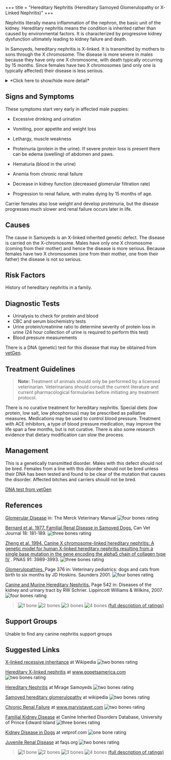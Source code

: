 +++
title = "Hereditary Nephritis (Hereditary Samoyed Glomerulopathy or X-Linked Nephritis)"
+++


Nephritis literally means inflammation of the nephron, the basic unit of
the kidney. Hereditary nephritis means the condition is inherited rather
than caused by environmental factors.  It  is characterized by
progressive kidney dysfunction ultimately leading to kidney failure and
death.

In Samoyeds, hereditary nephritis is X-linked.  It  is transmitted by
mothers to sons through the X chromosome. The disease is more severe in
males because they have only one X chromosome, with death typically
occurring by 15 months.   Since females have two X chromosomes (and only
one is typically affected) their disease is less serious.


<details>
<summary>*Click here to show/hide more detail*</summary>

[Link includes diagrams of the kidney/glomerulus](http://unckidneycenter.org/kidneyhealthlibrary/glomerular-disease/glomerular-disease)

Canine x-linked nephritis, or Hereditary Samoyed Glomerulopathy, was first described in a family of Canadian Samoyeds in 1977.  The specific mutation has been identified - a change in one DNA base pair in the COL4A5 gene results in a 90% reduction in the amount of type IV collagen made in the kidney.  Without enough of this protein, the glomerular basement membrane in the glomerulus of the kidney is abnormal.   This is the same gene that is abnormal in Alport's syndrome, a form of human hereditary nephritis.  Because of this, Canine Hereditary X-linked Nephritis has been used as a model to study potential treatments for Alport's syndrome.
</details>

Signs and Symptoms
------------------

These symptoms start very early in affected male puppies:

-   Excessive drinking and urination

-   Vomiting, poor appetite and weight loss

-   Lethargy, muscle weakness

-   Proteinuria (protein in the urine). If severe protein loss is
    present there can be edema (swelling) of abdomen and paws.

-   Hematuria (blood in the urine)

-   Anemia from chronic renal failure

-   Decrease in kidney function (decreased glomerular filtration rate)

-   Progression to renal failure, with males dying by 15 months of age.

Carrier females also lose weight and develop proteinuria, but the
disease progresses much slower and renal failure occurs later in life.

Causes
------

The cause in Samoyeds is  an X-linked inherited genetic defect. The
disease is carried on the X-chromosome. Males have only one X chromosome
(coming from their mother) and hence the disease is more serious.
Because females have two X chromosomes (one from their mother, one from
their father) the disease is not so serious.

Risk Factors
------------

History of hereditary nephritis in a family.

Diagnostic Tests
----------------

-   Urinalysis to check for protein and blood
-   CBC and serum biochemistry tests
-   Urine protein/creatinine ratio to determine severity of protein loss
    in urine (24 hour collection of urine is required to perform this
    test)
-   Blood pressure measurements

There is a DNA (genetic) test for this disease that may be obtained from
[vetGen](http://www.vetgen.com/canine-hereditary-nephritis.html).

Treatment Guidelines
--------------------

> **Note:** Treatment of animals should only be performed by a licensed
> veterinarian. Veterinarians should consult the current literature and
> current pharmacological formularies before initiating any treatment
> protocol.

There is no curative treatment for hereditary nephritis. Special diets
(low protein, low salt, low phosphorous) may be prescribed as palliative
measures. Medications may be used to control blood pressure. Treatment
with ACE inhibitors, a type of blood pressure medication, may improve
the life span a few months, but is not curative. There is also some
research evidence that dietary modification can slow the process.

Management
----------

This is a genetically transmitted disorder.  Males with this defect
should not be bred.  Females from a line with this disorder should not
be bred unless their DNA has been tested and found to be clear of the
mutation that causes the disorder.  Affected bitches and carriers should
not be bred.



[DNA test from
vetGen](http://www.vetgen.com/canine-hereditary-nephritis.html)





References
----------

[Glomerular
Disease](http://www.merckvetmanual.com/mvm/urinary_system/noninfectious_diseases_of_the_urinary_system_in_small_animals/glomerular_disease_in_small_animals.html?qt=glomerular%20disease&alt=sh)
in:  The Merck Veterinary Manual    ![four bones
rating](/img/4-bones.gif)

[Bernard et al.  1977.  Familial Renal Disease in Samoyed
Dogs.](http://www.ncbi.nlm.nih.gov/pmc/articles/PMC1697612/pdf/canvetj00380-0019.pdf)
Can Vet Journal 18:  181-189.   ![three bones
rating](/img/3-bones.gif)

[Zheng et al.  1994.  Canine X chromosome-linked hereditary nephritis:
A genetic model for human X-linked hereditary nephritis resulting from a
single base mutation in the gene encoding the alpha5 chain of collagen
type
IV](http://www.ncbi.nlm.nih.gov/pmc/articles/PMC43708/pdf/pnas01131-0521.pdf)
.  PNAS 91:  3989-3993.    ![three bones
rating](/img/3-bones.gif)

[Glomerulopathies. ](http://books.google.com/books?id=tlAm5etmJU8C&lpg=PA399&ots=zY6A61oBsI&dq=hereditary%20nephritis%20canine&pg=PA376#v=snippet&q=glomerulopathies%20Samoyed&f=false)
Page 376 in:  Veterinary pediatrics:  dogs and cats from birth to six
months by JD Hoskins.   Saunders  2001.   ![four bones
rating](/img/4-bones.gif)

 [Canine and Murine Hereditary
Nephritis.](http://books.google.com/books?id=hghs1uI2rg8C&lpg=PA562&ots=sWo5EkF9yy&dq=hereditary%20nephritis%20canine&pg=PA542#v=snippet&q=canine%20and%20murine%20hereditary%20nephritis&f=false)
Page 542 in: Diseases of the kidney and urinary tract by RW Schrier.
Lippincott Williams  & Wilkins, 2007.     ![four bones
rating](/img/4-bones.gif)




> ![1 bone](/img/1-bone.gif)
> ![2 bones](/img/2-bones.gif)
> ![3 bones](/img/3-bones.gif)
> ![4 bones](/img/4-bones.gif)
> [(full description of ratings)](/diseases/ratings-what-do-they-mean)

Support Groups
--------------

Unable to find any canine nephritis support groups

Suggested Links
---------------

[X-linked recessive
inheritance](http://en.wikipedia.org/wiki/X-linked_recessive_inheritance)
at Wikipedia  ![two bones
rating](/img/2-bones.gif)

[Hereditary X-linked
nephritis](http://www.gopetsamerica.com/dog-health/x_linked_nephritis.aspx)
at www.gopetsamerica.com  ![two bones
rating](/img/2-bones.gif)

[Hereditary
Nephritis](http://www.mirage-samoyeds.com/kidney.htm) at
Mirage Samoyeds    ![two bones
rating](/img/2-bones.gif)

[Samoyed hereditary
glomerulopathy](http://en.wikipedia.org/wiki/Samoyed_hereditary_glomerulopathy)
at wikipedia     ![two bones
rating](/img/2-bones.gif)

[Chronic Renal
Failure](http://www.marvistavet.com/kidney-failure.pml)
at www.marvistavet.com    ![two bones
rating](/img/2-bones.gif)

[Familial Kidney
Disease](http://cidd.discoveryspace.ca/disorder/familial-kidney-disease.html)
at Canine Inherited Disorders Database, University of Prince Edward
Island    ![three bones
rating](/img/3-bones.gif)

[Kidney Disease in
Dogs](http://vetprof.com/clientinfo/KidneyDiseaseInDogs/)
at vetprof.com  ![one bone
rating](/img/1-bone.gif)

[Juvenile Renal
Disease](http://www.faqs.org/faqs/dogs-faq/medical-info/JRD/)
at faqs.org    ![two bones
rating](/img/2-bones.gif)




> ![1 bone](/img/1-bone.gif)
> ![2 bones](/img/2-bones.gif)
> ![3 bones](/img/3-bones.gif)
> ![4 bones](/img/4-bones.gif)
> [(full description of ratings)](/diseases/ratings-what-do-they-mean)

